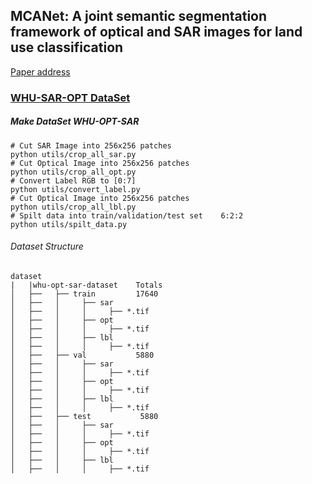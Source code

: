 ## MCANet: A joint semantic segmentation framework of optical and SAR images for land use classification
[Paper address](https://www.sciencedirect.com/science/article/pii/S0303243421003457)
### [WHU-SAR-OPT DataSet](https://github.com/AmberHen/WHU-OPT-SAR-dataset)

##### Make DataSet WHU-OPT-SAR 
```Python3
# Cut SAR Image into 256x256 patches
python utils/crop_all_sar.py
# Cut Optical Image into 256x256 patches
python utils/crop_all_opt.py
# Convert Label RGB to [0:7]
python utils/convert_label.py
# Cut Optical Image into 256x256 patches
python utils/crop_all_lbl.py
# Spilt data into train/validation/test set    6:2:2
python utils/spilt_data.py
```
######  Dataset Structure
```
dataset 
|   |whu-opt-sar-dataset    Totals
│   ├──   ├── train         17640
│   ├──   │     ├── sar     
│   ├──   │     │     ├── *.tif   
│   ├──   │     ├── opt
│   ├──   │     │     ├── *.tif   
│   ├──   │     ├── lbl
│   ├──   │     │     ├── *.tif 
│   ├──   ├── val           5880
│   ├──   │     ├── sar     
│   ├──   │     │     ├── *.tif
│   ├──   │     ├── opt
│   ├──   │     │     ├── *.tif
│   ├──   │     ├── lbl
│   ├──   │     │     ├── *.tif
│   ├──   ├── test           5880
│   ├──   │     ├── sar
│   ├──   │     │     ├── *.tif
│   ├──   │     ├── opt
│   ├──   │     │     ├── *.tif
│   ├──   │     ├── lbl
│   ├──   │     │     ├── *.tif
```
